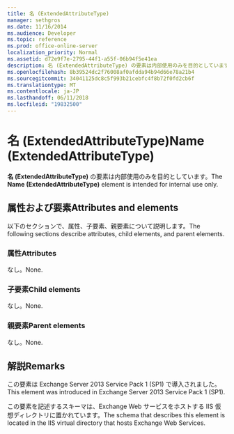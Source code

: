 ```yaml
---
title: 名 (ExtendedAttributeType)
manager: sethgros
ms.date: 11/16/2014
ms.audience: Developer
ms.topic: reference
ms.prod: office-online-server
localization_priority: Normal
ms.assetid: d72e9f7e-2795-44f1-a55f-06b94f5e41ea
description: 名 (ExtendedAttributeType) の要素は内部使用のみを目的としています。
ms.openlocfilehash: 8b39524dc2f76008af0afdda94b94d66e78a21b4
ms.sourcegitcommit: 34041125dc8c5f993b21cebfc4f8b72f0fd2cb6f
ms.translationtype: MT
ms.contentlocale: ja-JP
ms.lasthandoff: 06/11/2018
ms.locfileid: "19832500"
---
```

# <a name="name-extendedattributetype"></a><span data-ttu-id="4de6f-103">名 (ExtendedAttributeType)</span><span class="sxs-lookup"><span data-stu-id="4de6f-103">Name (ExtendedAttributeType)</span></span>

<span data-ttu-id="4de6f-104">**名 (ExtendedAttributeType)** の要素は内部使用のみを目的としています。</span><span class="sxs-lookup"><span data-stu-id="4de6f-104">The **Name (ExtendedAttributeType)** element is intended for internal use only.</span></span> 

## <a name="attributes-and-elements"></a><span data-ttu-id="4de6f-105">属性および要素</span><span class="sxs-lookup"><span data-stu-id="4de6f-105">Attributes and elements</span></span>

<span data-ttu-id="4de6f-106">以下のセクションで、属性、子要素、親要素について説明します。</span><span class="sxs-lookup"><span data-stu-id="4de6f-106">The following sections describe attributes, child elements, and parent elements.</span></span>
  
### <a name="attributes"></a><span data-ttu-id="4de6f-107">属性</span><span class="sxs-lookup"><span data-stu-id="4de6f-107">Attributes</span></span>

<span data-ttu-id="4de6f-108">なし。</span><span class="sxs-lookup"><span data-stu-id="4de6f-108">None.</span></span>
  
### <a name="child-elements"></a><span data-ttu-id="4de6f-109">子要素</span><span class="sxs-lookup"><span data-stu-id="4de6f-109">Child elements</span></span>

<span data-ttu-id="4de6f-110">なし。</span><span class="sxs-lookup"><span data-stu-id="4de6f-110">None.</span></span>
  
### <a name="parent-elements"></a><span data-ttu-id="4de6f-111">親要素</span><span class="sxs-lookup"><span data-stu-id="4de6f-111">Parent elements</span></span>

<span data-ttu-id="4de6f-112">なし。</span><span class="sxs-lookup"><span data-stu-id="4de6f-112">None.</span></span>
  
## <a name="remarks"></a><span data-ttu-id="4de6f-113">解説</span><span class="sxs-lookup"><span data-stu-id="4de6f-113">Remarks</span></span>

<span data-ttu-id="4de6f-114">この要素は Exchange Server 2013 Service Pack 1 (SP1) で導入されました。</span><span class="sxs-lookup"><span data-stu-id="4de6f-114">This element was introduced in Exchange Server 2013 Service Pack 1 (SP1).</span></span>
  
<span data-ttu-id="4de6f-115">この要素を記述するスキーマは、Exchange Web サービスをホストする IIS 仮想ディレクトリに置かれています。</span><span class="sxs-lookup"><span data-stu-id="4de6f-115">The schema that describes this element is located in the IIS virtual directory that hosts Exchange Web Services.</span></span>
  

